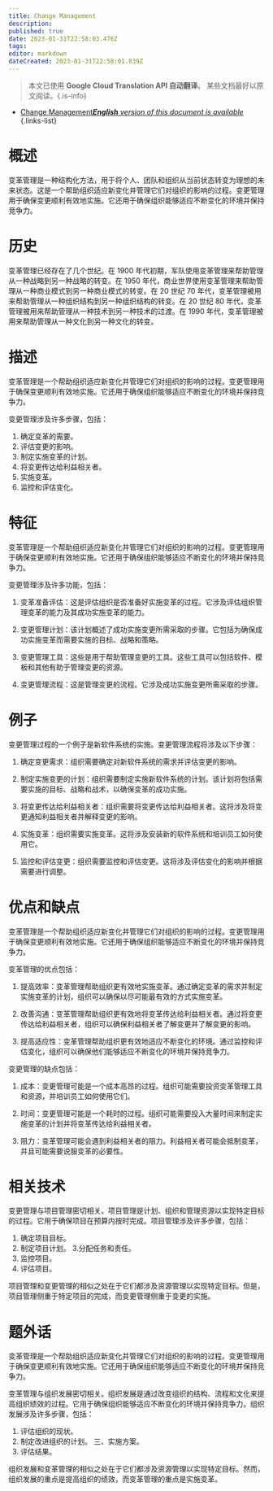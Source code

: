 ```yaml
---
title: Change Management
description: 
published: true
date: 2023-01-31T22:58:03.476Z
tags: 
editor: markdown
dateCreated: 2023-01-31T22:58:01.839Z
---
```


> 本文已使用 **Google Cloud Translation API 自动翻译**。
某些文档最好以原文阅读。{.is-info}

- [Change Management***English** version of this document is available*](/en/Knowledge-base/Dictionary/change-management)
{.links-list}


# 概述
变革管理是一种结构化方法，用于将个人、团队和组织从当前状态转变为理想的未来状态。这是一个帮助组织适应新变化并管理它们对组织的影响的过程。变更管理用于确保变更顺利有效地实施。它还用于确保组织能够适应不断变化的环境并保持竞争力。

# 历史
变革管理已经存在了几个世纪。在 1900 年代初期，军队使用变革管理来帮助管理从一种战略到另一种战略的转变。在 1950 年代，商业世界使用变革管理来帮助管理从一种商业模式到另一种商业模式的转变。在 20 世纪 70 年代，变革管理被用来帮助管理从一种组织结构到另一种组织结构的转变。在 20 世纪 80 年代，变革管理被用来帮助管理从一种技术到另一种技术的过渡。在 1990 年代，变革管理被用来帮助管理从一种文化到另一种文化的转变。

# 描述
变革管理是一个帮助组织适应新变化并管理它们对组织的影响的过程。变更管理用于确保变更顺利有效地实施。它还用于确保组织能够适应不断变化的环境并保持竞争力。

变更管理涉及许多步骤，包括：

1. 确定变革的需要。
2. 评估变更的影响。
3. 制定实施变革的计划。
4. 将变更传达给利益相关者。
5. 实施变革。
6. 监控和评估变化。

# 特征
变革管理是一个帮助组织适应新变化并管理它们对组织的影响的过程。变更管理用于确保变更顺利有效地实施。它还用于确保组织能够适应不断变化的环境并保持竞争力。

变更管理涉及许多功能，包括：

1. 变革准备评估：这是评估组织是否准备好实施变革的过程。它涉及评估组织管理变革的能力及其成功实施变革的能力。

2. 变更管理计划：该计划概述了成功实施变更所需采取的步骤。它包括为确保成功实施变革而需要实施的目标、战略和策略。

3. 变更管理工具：这些是用于帮助管理变更的工具。这些工具可以包括软件、模板和其他有助于管理变更的资源。

4. 变更管理流程：这是管理变更的流程。它涉及成功实施变更所需采取的步骤。

# 例子
变更管理过程的一个例子是新软件系统的实施。变更管理流程将涉及以下步骤：

1. 确定变更需求：组织需要确定对新软件系统的需求并评估变更的影响。

2. 制定实施变更的计划：组织需要制定实施新软件系统的计划。该计划将包括需要实施的目标、战略和战术，以确保变革的成功实施。

3. 将变更传达给利益相关者：组织需要将变更传达给利益相关者。这将涉及将变更通知利益相关者并解释变更的影响。

4. 实施变革：组织需要实施变革。这将涉及安装新的软件系统和培训员工如何使用它。

5. 监控和评估变更：组织需要监控和评估变更。这将涉及评估变化的影响并根据需要进行调整。

# 优点和缺点
变革管理是一个帮助组织适应新变化并管理它们对组织的影响的过程。变更管理用于确保变更顺利有效地实施。它还用于确保组织能够适应不断变化的环境并保持竞争力。

变革管理的优点包括：

1. 提高效率：变革管理帮助组织更有效地实施变革。通过确定变革的需求并制定实施变革的计划，组织可以确保以尽可能最有效的方式实施变革。

2. 改善沟通：变革管理帮助组织更有效地将变革传达给利益相关者。通过将变更传达给利益相关者，组织可以确保利益相关者了解变更并了解变更的影响。

3. 提高适应性：变革管理帮助组织更有效地适应不断变化的环境。通过监控和评估变化，组织可以确保他们能够适应不断变化的环境并保持竞争力。

变更管理的缺点包括：

1. 成本：变更管理可能是一个成本高昂的过程。组织可能需要投资变革管理工具和资源，并培训员工如何使用它们。

2. 时间：变更管理可能是一个耗时的过程。组织可能需要投入大量时间来制定实施变革的计划并将变革传达给利益相关者。

3. 阻力：变革管理可能会遇到利益相关者的阻力。利益相关者可能会抵制变革，并且可能需要说服变革的必要性。

# 相关技术
变更管理与项目管理密切相关。项目管理是计划、组织和管理资源以实现特定目标的过程。它用于确保项目在预算内按时完成。项目管理涉及许多步骤，包括：

1. 确定项目目标。
2. 制定项目计划。
3.分配任务和责任。
4. 监控项目。
5. 评估项目。

项目管理和变更管理的相似之处在于它们都涉及资源管理以实现特定目标。但是，项目管理侧重于特定项目的完成，而变更管理侧重于变更的实施。

# 题外话
变革管理是一个帮助组织适应新变化并管理它们对组织的影响的过程。变更管理用于确保变更顺利有效地实施。它还用于确保组织能够适应不断变化的环境并保持竞争力。

变革管理与组织发展密切相关。组织发展是通过改变组织的结构、流程和文化来提高组织绩效的过程。它用于确保组织能够适应不断变化的环境并保持竞争力。组织发展涉及许多步骤，包括：

1. 评估组织的现状。
2. 制定改进组织的计划。
三、实施方案。
4. 评估结果。

组织发展和变革管理的相似之处在于它们都涉及资源管理以实现特定目标。然而，组织发展的重点是提高组织的绩效，而变革管理的重点是实施变革。